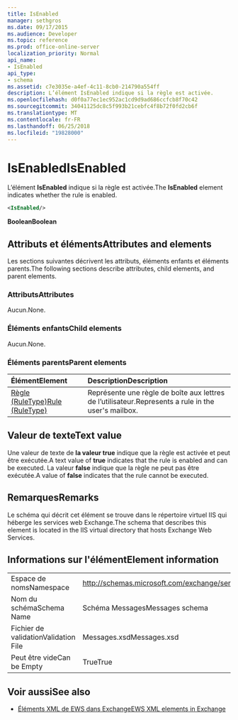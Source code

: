```yaml
---
title: IsEnabled
manager: sethgros
ms.date: 09/17/2015
ms.audience: Developer
ms.topic: reference
ms.prod: office-online-server
localization_priority: Normal
api_name:
- IsEnabled
api_type:
- schema
ms.assetid: c7e3035e-a4ef-4c11-8cb0-214790a554ff
description: L’élément IsEnabled indique si la règle est activée.
ms.openlocfilehash: d0f0a77ec1ec952ac1cd9d9ad686ccfcb8f70c42
ms.sourcegitcommit: 34041125dc8c5f993b21cebfc4f8b72f0fd2cb6f
ms.translationtype: MT
ms.contentlocale: fr-FR
ms.lasthandoff: 06/25/2018
ms.locfileid: "19828000"
---
```

# <a name="isenabled"></a><span data-ttu-id="919c1-103">IsEnabled</span><span class="sxs-lookup"><span data-stu-id="919c1-103">IsEnabled</span></span>

<span data-ttu-id="919c1-104">L’élément **IsEnabled** indique si la règle est activée.</span><span class="sxs-lookup"><span data-stu-id="919c1-104">The **IsEnabled** element indicates whether the rule is enabled.</span></span> 
  
```XML
<IsEnabled/>
```

 <span data-ttu-id="919c1-105">**Boolean**</span><span class="sxs-lookup"><span data-stu-id="919c1-105">**Boolean**</span></span>
## <a name="attributes-and-elements"></a><span data-ttu-id="919c1-106">Attributs et éléments</span><span class="sxs-lookup"><span data-stu-id="919c1-106">Attributes and elements</span></span>

<span data-ttu-id="919c1-107">Les sections suivantes décrivent les attributs, éléments enfants et éléments parents.</span><span class="sxs-lookup"><span data-stu-id="919c1-107">The following sections describe attributes, child elements, and parent elements.</span></span>
  
### <a name="attributes"></a><span data-ttu-id="919c1-108">Attributs</span><span class="sxs-lookup"><span data-stu-id="919c1-108">Attributes</span></span>

<span data-ttu-id="919c1-109">Aucun.</span><span class="sxs-lookup"><span data-stu-id="919c1-109">None.</span></span>
  
### <a name="child-elements"></a><span data-ttu-id="919c1-110">Éléments enfants</span><span class="sxs-lookup"><span data-stu-id="919c1-110">Child elements</span></span>

<span data-ttu-id="919c1-111">Aucun.</span><span class="sxs-lookup"><span data-stu-id="919c1-111">None.</span></span>
  
### <a name="parent-elements"></a><span data-ttu-id="919c1-112">Éléments parents</span><span class="sxs-lookup"><span data-stu-id="919c1-112">Parent elements</span></span>

|<span data-ttu-id="919c1-113">**Élément**</span><span class="sxs-lookup"><span data-stu-id="919c1-113">**Element**</span></span>|<span data-ttu-id="919c1-114">**Description**</span><span class="sxs-lookup"><span data-stu-id="919c1-114">**Description**</span></span>|
|:-----|:-----|
|[<span data-ttu-id="919c1-115">Règle (RuleType)</span><span class="sxs-lookup"><span data-stu-id="919c1-115">Rule (RuleType)</span></span>](rule-ruletype.md) <br/> |<span data-ttu-id="919c1-116">Représente une règle de boîte aux lettres de l’utilisateur.</span><span class="sxs-lookup"><span data-stu-id="919c1-116">Represents a rule in the user's mailbox.</span></span>  <br/> |
   
## <a name="text-value"></a><span data-ttu-id="919c1-117">Valeur de texte</span><span class="sxs-lookup"><span data-stu-id="919c1-117">Text value</span></span>

<span data-ttu-id="919c1-118">Une valeur de texte de **la valeur true** indique que la règle est activée et peut être exécutée.</span><span class="sxs-lookup"><span data-stu-id="919c1-118">A text value of **true** indicates that the rule is enabled and can be executed.</span></span> <span data-ttu-id="919c1-119">La valeur **false** indique que la règle ne peut pas être exécutée.</span><span class="sxs-lookup"><span data-stu-id="919c1-119">A value of **false** indicates that the rule cannot be executed.</span></span> 
  
## <a name="remarks"></a><span data-ttu-id="919c1-120">Remarques</span><span class="sxs-lookup"><span data-stu-id="919c1-120">Remarks</span></span>

<span data-ttu-id="919c1-121">Le schéma qui décrit cet élément se trouve dans le répertoire virtuel IIS qui héberge les services web Exchange.</span><span class="sxs-lookup"><span data-stu-id="919c1-121">The schema that describes this element is located in the IIS virtual directory that hosts Exchange Web Services.</span></span>
  
## <a name="element-information"></a><span data-ttu-id="919c1-122">Informations sur l'élément</span><span class="sxs-lookup"><span data-stu-id="919c1-122">Element information</span></span>

|||
|:-----|:-----|
|<span data-ttu-id="919c1-123">Espace de noms</span><span class="sxs-lookup"><span data-stu-id="919c1-123">Namespace</span></span>  <br/> |http://schemas.microsoft.com/exchange/services/2006/messages  <br/> |
|<span data-ttu-id="919c1-124">Nom du schéma</span><span class="sxs-lookup"><span data-stu-id="919c1-124">Schema Name</span></span>  <br/> |<span data-ttu-id="919c1-125">Schéma Messages</span><span class="sxs-lookup"><span data-stu-id="919c1-125">Messages schema</span></span>  <br/> |
|<span data-ttu-id="919c1-126">Fichier de validation</span><span class="sxs-lookup"><span data-stu-id="919c1-126">Validation File</span></span>  <br/> |<span data-ttu-id="919c1-127">Messages.xsd</span><span class="sxs-lookup"><span data-stu-id="919c1-127">Messages.xsd</span></span>  <br/> |
|<span data-ttu-id="919c1-128">Peut être vide</span><span class="sxs-lookup"><span data-stu-id="919c1-128">Can be Empty</span></span>  <br/> |<span data-ttu-id="919c1-129">True</span><span class="sxs-lookup"><span data-stu-id="919c1-129">True</span></span>  <br/> |
   
## <a name="see-also"></a><span data-ttu-id="919c1-130">Voir aussi</span><span class="sxs-lookup"><span data-stu-id="919c1-130">See also</span></span>



- [<span data-ttu-id="919c1-131">Éléments XML de EWS dans Exchange</span><span class="sxs-lookup"><span data-stu-id="919c1-131">EWS XML elements in Exchange</span></span>](ews-xml-elements-in-exchange.md)

